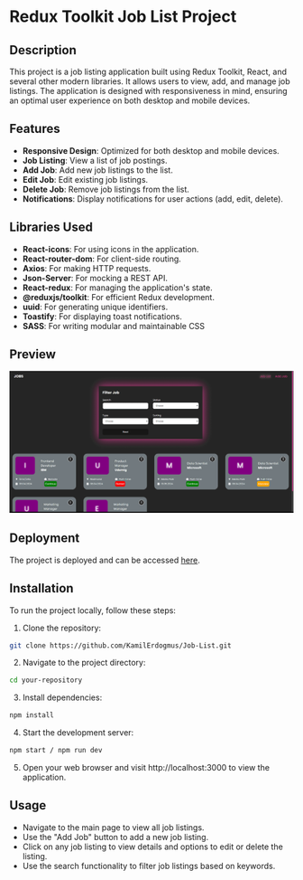 # Redux Toolkit Job List Project

## Description

This project is a job listing application built using Redux Toolkit, React, and several other modern libraries. It allows users to view, add, and manage job listings. The application is designed with responsiveness in mind, ensuring an optimal user experience on both desktop and mobile devices.

## Features

- **Responsive Design**: Optimized for both desktop and mobile devices.
- **Job Listing**: View a list of job postings.
- **Add Job**: Add new job listings to the list.
- **Edit Job**: Edit existing job listings.
- **Delete Job**: Remove job listings from the list.
- **Notifications**: Display notifications for user actions (add, edit, delete).

## Libraries Used

- **React-icons**: For using icons in the application.
- **React-router-dom**: For client-side routing.
- **Axios**: For making HTTP requests.
- **Json-Server**: For mocking a REST API.
- **React-redux**: For managing the application's state.
- **@reduxjs/toolkit**: For efficient Redux development.
- **uuid**: For generating unique identifiers.
- **Toastify**: For displaying toast notifications.
- **SASS**: For writing modular and maintainable CSS

## Preview

![](/src//assets/JobList.gif)

## Deployment

The project is deployed and can be accessed [here]().

## Installation

To run the project locally, follow these steps:

1. Clone the repository:

```bash
git clone https://github.com/KamilErdogmus/Job-List.git
```

2. Navigate to the project directory:

```bash
cd your-repository
```

3. Install dependencies:

```bash
npm install
```

4. Start the development server:

```bash
npm start / npm run dev
```

5. Open your web browser and visit http://localhost:3000 to view the application.

## Usage

- Navigate to the main page to view all job listings.
- Use the "Add Job" button to add a new job listing.
- Click on any job listing to view details and options to edit or delete the listing.
- Use the search functionality to filter job listings based on keywords.
